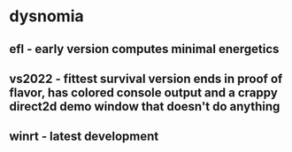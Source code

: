 # dysnomia
## efl *-* **early version computes minimal energetics**
## vs2022 *-* **fittest survival version ends in proof of flavor, has colored console output and a crappy direct2d demo window that doesn't do anything**
## winrt *-* **latest development**
